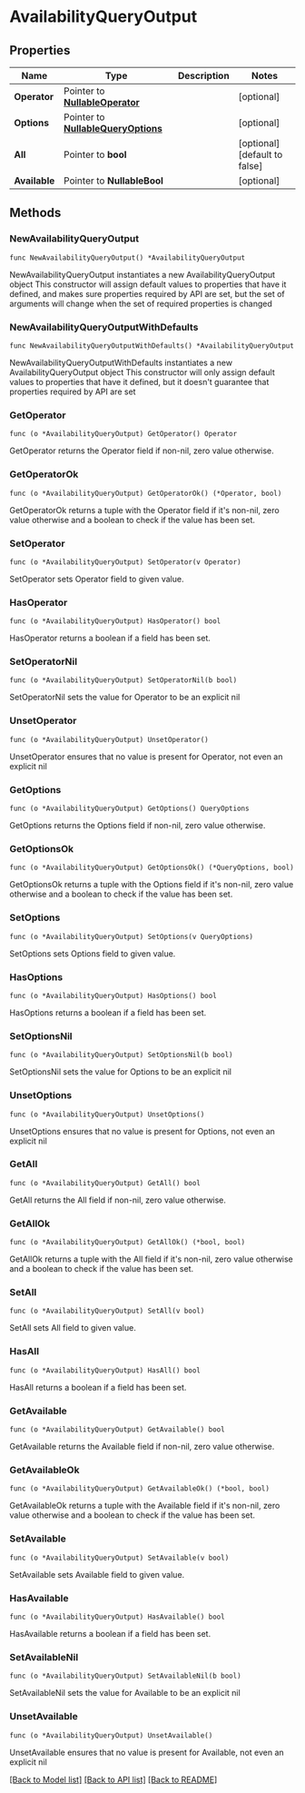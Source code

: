 # AvailabilityQueryOutput

## Properties

Name | Type | Description | Notes
------------ | ------------- | ------------- | -------------
**Operator** | Pointer to [**NullableOperator**](Operator.md) |  | [optional] 
**Options** | Pointer to [**NullableQueryOptions**](QueryOptions.md) |  | [optional] 
**All** | Pointer to **bool** |  | [optional] [default to false]
**Available** | Pointer to **NullableBool** |  | [optional] 

## Methods

### NewAvailabilityQueryOutput

`func NewAvailabilityQueryOutput() *AvailabilityQueryOutput`

NewAvailabilityQueryOutput instantiates a new AvailabilityQueryOutput object
This constructor will assign default values to properties that have it defined,
and makes sure properties required by API are set, but the set of arguments
will change when the set of required properties is changed

### NewAvailabilityQueryOutputWithDefaults

`func NewAvailabilityQueryOutputWithDefaults() *AvailabilityQueryOutput`

NewAvailabilityQueryOutputWithDefaults instantiates a new AvailabilityQueryOutput object
This constructor will only assign default values to properties that have it defined,
but it doesn't guarantee that properties required by API are set

### GetOperator

`func (o *AvailabilityQueryOutput) GetOperator() Operator`

GetOperator returns the Operator field if non-nil, zero value otherwise.

### GetOperatorOk

`func (o *AvailabilityQueryOutput) GetOperatorOk() (*Operator, bool)`

GetOperatorOk returns a tuple with the Operator field if it's non-nil, zero value otherwise
and a boolean to check if the value has been set.

### SetOperator

`func (o *AvailabilityQueryOutput) SetOperator(v Operator)`

SetOperator sets Operator field to given value.

### HasOperator

`func (o *AvailabilityQueryOutput) HasOperator() bool`

HasOperator returns a boolean if a field has been set.

### SetOperatorNil

`func (o *AvailabilityQueryOutput) SetOperatorNil(b bool)`

 SetOperatorNil sets the value for Operator to be an explicit nil

### UnsetOperator
`func (o *AvailabilityQueryOutput) UnsetOperator()`

UnsetOperator ensures that no value is present for Operator, not even an explicit nil
### GetOptions

`func (o *AvailabilityQueryOutput) GetOptions() QueryOptions`

GetOptions returns the Options field if non-nil, zero value otherwise.

### GetOptionsOk

`func (o *AvailabilityQueryOutput) GetOptionsOk() (*QueryOptions, bool)`

GetOptionsOk returns a tuple with the Options field if it's non-nil, zero value otherwise
and a boolean to check if the value has been set.

### SetOptions

`func (o *AvailabilityQueryOutput) SetOptions(v QueryOptions)`

SetOptions sets Options field to given value.

### HasOptions

`func (o *AvailabilityQueryOutput) HasOptions() bool`

HasOptions returns a boolean if a field has been set.

### SetOptionsNil

`func (o *AvailabilityQueryOutput) SetOptionsNil(b bool)`

 SetOptionsNil sets the value for Options to be an explicit nil

### UnsetOptions
`func (o *AvailabilityQueryOutput) UnsetOptions()`

UnsetOptions ensures that no value is present for Options, not even an explicit nil
### GetAll

`func (o *AvailabilityQueryOutput) GetAll() bool`

GetAll returns the All field if non-nil, zero value otherwise.

### GetAllOk

`func (o *AvailabilityQueryOutput) GetAllOk() (*bool, bool)`

GetAllOk returns a tuple with the All field if it's non-nil, zero value otherwise
and a boolean to check if the value has been set.

### SetAll

`func (o *AvailabilityQueryOutput) SetAll(v bool)`

SetAll sets All field to given value.

### HasAll

`func (o *AvailabilityQueryOutput) HasAll() bool`

HasAll returns a boolean if a field has been set.

### GetAvailable

`func (o *AvailabilityQueryOutput) GetAvailable() bool`

GetAvailable returns the Available field if non-nil, zero value otherwise.

### GetAvailableOk

`func (o *AvailabilityQueryOutput) GetAvailableOk() (*bool, bool)`

GetAvailableOk returns a tuple with the Available field if it's non-nil, zero value otherwise
and a boolean to check if the value has been set.

### SetAvailable

`func (o *AvailabilityQueryOutput) SetAvailable(v bool)`

SetAvailable sets Available field to given value.

### HasAvailable

`func (o *AvailabilityQueryOutput) HasAvailable() bool`

HasAvailable returns a boolean if a field has been set.

### SetAvailableNil

`func (o *AvailabilityQueryOutput) SetAvailableNil(b bool)`

 SetAvailableNil sets the value for Available to be an explicit nil

### UnsetAvailable
`func (o *AvailabilityQueryOutput) UnsetAvailable()`

UnsetAvailable ensures that no value is present for Available, not even an explicit nil

[[Back to Model list]](../README.md#documentation-for-models) [[Back to API list]](../README.md#documentation-for-api-endpoints) [[Back to README]](../README.md)


